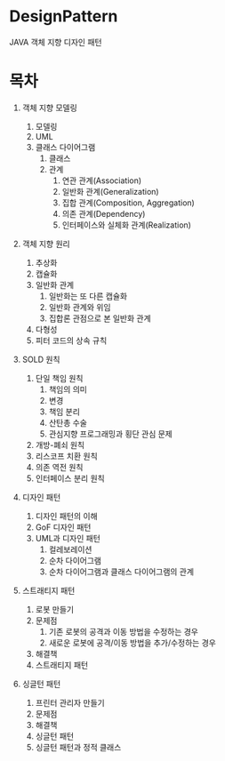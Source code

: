 # DesignPattern
JAVA 객체 지향 디자인 패턴

# 목차
1. 객체 지향 모델링
    1. 모델링
    2. UML
    3. 클래스 다이어그램
        1. 클래스
        2. 관계
            1. 연관 관계(Association)
            2. 일반화 관계(Generalization)
            3. 집합 관계(Composition, Aggregation)
            4. 의존 관계(Dependency)
            5. 인터페이스와 실체화 관계(Realization)
2. 객체 지향 원리
    1. 추상화
    2. 캡슐화
    3. 일반화 관계
        1. 일반화는 또 다른 캡슐화
        2. 일반화 관계와 위임
        3. 집합론 관점으로 본 일반화 관계
    4. 다형성
    5. 피터 코드의 상속 규칙
3. SOLD 원칙
    1. 단일 책임 원칙
        1. 책임의 의미
        2. 변경
        3. 책임 분리
        4. 산탄총 수술
        5. 관심지향 프로그래밍과 횡단 관심 문제
    2. 개방-폐쇠 원칙
    3. 리스코프 치환 원칙
    4. 의존 역전 원칙
    5. 인터페이스 분리 원칙

4. 디자인 패턴
    1. 디자인 패턴의 이해
    2. GoF 디자인 패턴
    3. UML과 디자인 패턴
        1. 컬레보레이션
        2. 순차 다이어그램
        3. 순차 다이어그램과 클래스 다이어그램의 관계

5. 스트래티지 패턴
    1. 로봇 만들기
    2. 문제점
        1. 기존 로봇의 공격과 이동 방법을 수정하는 경우
        2. 새로운 로봇에 공격/이동 방법을 추가/수정하는 경우
    3. 해결책
    4. 스트래티지 패턴

6. 싱글턴 패턴
    1. 프린터 관리자 만들기
    2. 문제점
    3. 해결책
    4. 싱글턴 패턴
    5. 싱글턴 패턴과 정적 클래스